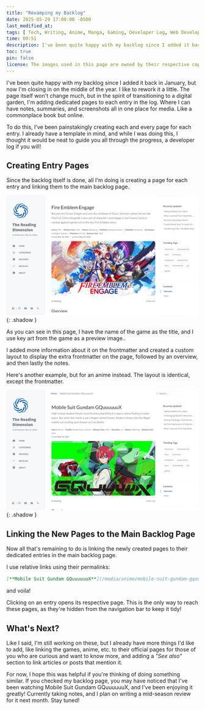 ```yaml
---
title: "Revamping my Backlog"
date: 2025-05-29 17:00:00 -0500
last_modified_at: 
tags: [ Tech, Writing, Anime, Manga, Gaming, Developer Log, Web Development ]
time: 00:51
description: I've been quite happy with my backlog since I added it back in January, but now I'm closing in on the middle of the year. I like to rework it a little. The page itself won't change much, but in the spirit of transitioning to a digital garden, I'm adding dedicated pages to each entry in the log. Where I can have notes, summaries, and screenshots all in one place for media. Like a commonplace book but online.
toc: true  
pin: false
license: The images used in this page are owned by their respective copyright owners. All rights reserved. 
---
```


I've been quite happy with my backlog since I added it back in January, but now I'm closing in on the middle of the year. I like to rework it a little. The page itself won't change much, but in the spirit of transitioning to a digital garden, I'm adding dedicated pages to each entry in the log. Where I can have notes, summaries, and screenshots all in one place for media. Like a commonplace book but online.

To do this, I've been painstakingly creating each and every page for each entry. I already have a template in mind, and while I was doing this, I thought it would be neat to guide you all through the progress, a developer log if you will!

## Creating Entry Pages

Since the backlog itself is done, all I'm doing is creating a page for each entry and linking them to the main backlog page.

![My Fire Emblem Engage Entry Page](/assets/images/2025-05-29-revamping-my-backlog/fire-emblem-engage-entry-page.png){: .shadow }

As you can see in this page, I have the name of the game as the title, and I use key art from the game as a preview image..

I added more information about it on the frontmatter and created a custom layout to display the extra frontmatter on the page, followed by an overview, and then lastly the notes.

Here's another example, but for an anime instead. The layout is identical, except the frontmatter.

![My entry page for the anime: Mobile Suit Gundam GQuuuuuuX](/assets/images/2025-05-29-revamping-my-backlog/mobile-suit-gundam-gquuuuuux-entry-page.png){: .shadow }

## Linking the New Pages to the Main Backlog Page

Now all that's remaining to do is linking the newly created pages to their dedicated entries in the main backlog page.

I use relative links using their permalinks:

```markdown
[**Mobile Suit Gundam GQuuuuuuX**](/media/anime/mobile-suit-gundam-gquuuuuux/)
```

and voila!

Clicking on an entry opens its respective page. This is the only way to reach these pages, as they're hidden from the navigation bar to keep it tidy!

## What's Next?

Like I said, I'm still working on these, but I already have more things I'd like to add, like linking the games, anime, etc. to their official pages for those of you who are curious and want to know more, and adding a *"See also"* section to link articles or posts that mention it.

For now, I hope this was helpful if you're thinking of doing something similar. If you checked my backlog page, you may have noticed that I've been watching Mobile Suit Gundam GQuuuuuuX, and I've been enjoying it greatly! Currently taking notes, and I plan on writing a mid-season review for it next month. Stay tuned!
